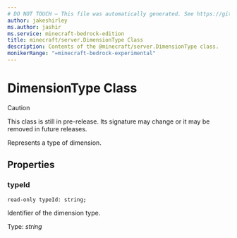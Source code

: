 ```yaml
---
# DO NOT TOUCH — This file was automatically generated. See https://github.com/mojang/minecraftapidocsgenerator to modify descriptions, examples, etc.
author: jakeshirley
ms.author: jashir
ms.service: minecraft-bedrock-edition
title: minecraft/server.DimensionType Class
description: Contents of the @minecraft/server.DimensionType class.
monikerRange: "=minecraft-bedrock-experimental"
---
```

# DimensionType Class

> [!CAUTION]
> This class is still in pre-release.  Its signature may change or it may be removed in future releases.

Represents a type of dimension.

## Properties

### **typeId**
`read-only typeId: string;`

Identifier of the dimension type.

Type: *string*
